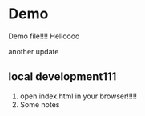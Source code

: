 # Demo
Demo file!!!!
Helloooo


another update

## local development111

1. open index.html in your browser!!!!!
2. Some notes

